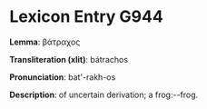 # Lexicon Entry G944

**Lemma**: βάτραχος

**Transliteration (xlit)**: bátrachos

**Pronunciation**: bat'-rakh-os

**Description**:
of uncertain derivation; a frog:--frog.
